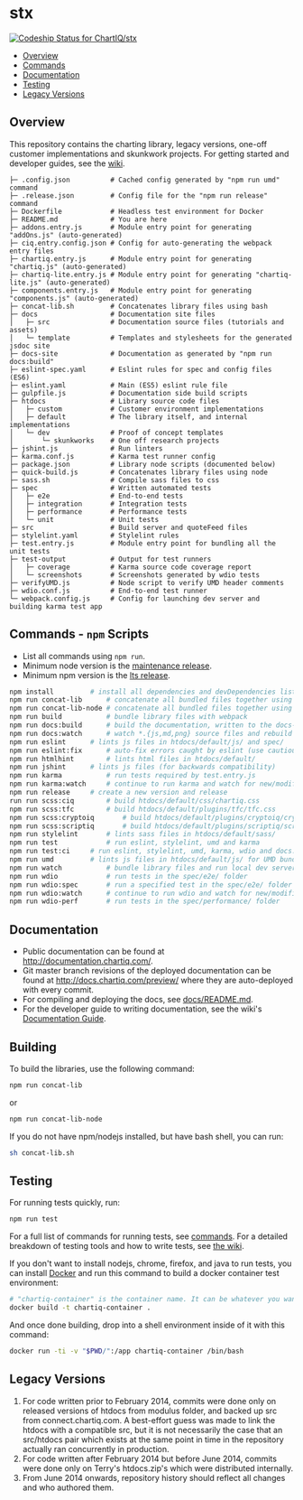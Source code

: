 stx
===

[ ![Codeship Status for ChartIQ/stx](https://app.codeship.com/projects/bacf17d0-be6e-0134-93cc-0e3850a18122/status?branch=master)](https://app.codeship.com/projects/196292)

- [Overview](#overview)
- [Commands](#commands)
- [Documentation](#documentation)
- [Testing](#testing)
- [Legacy Versions](#legacy-versions)


Overview
--------

This repository contains the charting library, legacy versions, one-off customer implementations and skunkwork projects. For getting started and developer guides, see the [wiki](https://github.com/ChartIQ/stx/wiki).

```
├─ .config.json          # Cached config generated by "npm run umd" command
├─ .release.json         # Config file for the "npm run release" command
├─ Dockerfile            # Headless test environment for Docker
├─ README.md             # You are here
├─ addons.entry.js       # Module entry point for generating "addOns.js" (auto-generated)
├─ ciq.entry.config.json # Config for auto-generating the webpack entry files
├─ chartiq.entry.js      # Module entry point for generating "chartiq.js" (auto-generated)
├─ chartiq-lite.entry.js # Module entry point for generating "chartiq-lite.js" (auto-generated)
├─ components.entry.js   # Module entry point for generating "components.js" (auto-generated)
├─ concat-lib.sh         # Concatenates library files using bash
├─ docs                  # Documentation site files
│   ├─ src               # Documentation source files (tutorials and assets)
│   └─ template          # Templates and stylesheets for the generated jsdoc site
├─ docs-site             # Documentation as generated by "npm run docs:build"
├─ eslint-spec.yaml      # Eslint rules for spec and config files (ES6)
├─ eslint.yaml           # Main (ES5) eslint rule file
├─ gulpfile.js           # Documentation side build scripts
├─ htdocs                # Library source code files
│   ├─ custom            # Customer environment implementations
│   ├─ default           # The library itself, and internal implementations
│   └─ dev               # Proof of concept templates
│       └─ skunkworks    # One off research projects
├─ jshint.js             # Run linters
├─ karma.conf.js         # Karma test runner config
├─ package.json          # Library node scripts (documented below)
├─ quick-build.js        # Concatenates library files using node
├─ sass.sh               # Compile sass files to css
├─ spec                  # Written automated tests
│   ├─ e2e               # End-to-end tests
│   ├─ integration       # Integration tests
│   ├─ performance       # Performance tests
│   └─ unit              # Unit tests
├─ src                   # Build server and quoteFeed files
├─ stylelint.yaml        # Stylelint rules
├─ test.entry.js         # Module entry point for bundling all the unit tests
├─ test-output           # Output for test runners
│   ├─ coverage          # Karma source code coverage report
│   └─ screenshots       # Screenshots generated by wdio tests
├─ verifyUMD.js          # Node script to verify UMD header comments
├─ wdio.conf.js          # End-to-end test runner
└─ webpack.config.js     # Config for launching dev server and building karma test app
```


Commands - `npm` Scripts
------------------------

* List all commands using `npm run`.
* Minimum node version is the [maintenance release](https://github.com/nodejs/Release#release-schedule).
* Minimum npm version is the [lts release](https://www.npmjs.com/package/npm/v/lts).

```sh
npm install			# install all dependencies and devDependencies listed in package.json
npm run concat-lib		# concatenate all bundled files together using bash shell script and copy to output files
npm run concat-lib-node	# concatenate all bundled files together using nodejs script and copy to output files
npm run build			# bundle library files with webpack
npm run docs:build		# build the documentation, written to the docs-site/ folder
npm run docs:watch		# watch *.{js,md,png} source files and rebuild docs
npm run eslint		# lints js files in htdocs/default/js/ and spec/
npm run eslint:fix		# auto-fix errors caught by eslint (use cautiously)
npm run htmlhint		# lints html files in htdocs/default/
npm run jshint		# lints js files (for backwards compatibility)
npm run karma			# run tests required by test.entry.js
npm run karma:watch		# continue to run karma and watch for new/modified tests
npm run release		# create a new version and release
run run scss:ciq		# build htdocs/default/css/chartiq.css
npm run scss:tfc		# build htdocs/default/plugins/tfc/tfc.css
npm run scss:cryptoiq		# build htdocs/default/plugins/cryptoiq/cryptoiq.css
npm run scss:scriptiq		# build htdocs/default/plugins/scriptiq/scriptiq-editor.css
npm run stylelint		# lints sass files in htdocs/default/sass/
npm run test			# run eslint, stylelint, umd and karma
npm run test:ci		# run eslint, stylelint, umd, karma, wdio and docs:build
npm run umd			# lints js files in htdocs/default/js/ for UMD bundle comments
npm run watch			# bundle library files and run local dev server with linter
npm run wdio			# run tests in the spec/e2e/ folder
npm run wdio:spec		# run a specified test in the spec/e2e/ folder (pass as an argument)
npm run wdio:watch		# continue to run wdio and watch for new/modified tests
npm run wdio-perf		# run tests in the spec/performance/ folder
```


Documentation
-------------

- Public documentation can be found at http://documentation.chartiq.com/.
- Git master branch revisions of the deployed documentation can be found at http://docs.chartiq.com/preview/ where they are auto-deployed with every commit.
- For compiling and deploying the docs, see [docs/README.md](docs/README.md).
- For the developer guide to writing documentation, see the wiki's [Documentation Guide](https://github.com/ChartIQ/stx/wiki/Documentation-Guide).

Building
--------

To build the libraries, use the following command:
```sh
npm run concat-lib
```
or
```sh
npm run concat-lib-node
```
If you do not have npm/nodejs installed, but have bash shell, you can run:
```sh
sh concat-lib.sh
```

Testing
-------

For running tests quickly, run:
```sh
npm run test
```

For a full list of commands for running tests, see [commands](#commands).
For a detailed breakdown of testing tools and how to write tests, see [the wiki](https://github.com/ChartIQ/stx/wiki/Testing).

If you don't want to install nodejs, chrome, firefox, and java to run tests, you can install [Docker](https://www.docker.com/what-docker) and run this command to build a docker container test environment:

```sh
# "chartiq-container" is the container name. It can be whatever you want.
docker build -t chartiq-container .
```

And once done building, drop into a shell environment inside of it with this command:
```sh
docker run -ti -v "$PWD/":/app chartiq-container /bin/bash
```



Legacy Versions
---------------

1. For code written prior to February 2014, commits were done only on released
versions of htdocs from modulus folder, and backed up src from
connect.chartiq.com. A best-effort guess was made to link the htdocs with a
compatible src, but it is not necessarily the case that an src/htdocs pair
which exists at the same point in time in the repository actually ran
concurrently in production.
2. For code written after February 2014 but before June 2014, commits were done
only on Terry's htdocs.zip's which were distributed internally.
3. From June 2014 onwards, repository history should reflect all changes and
who authored them.
